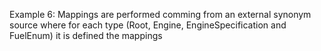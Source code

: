 Example 6:
Mappings are performed comming from an external synonym source where for each type (Root, Engine, EngineSpecification and FuelEnum) it is defined the mappings